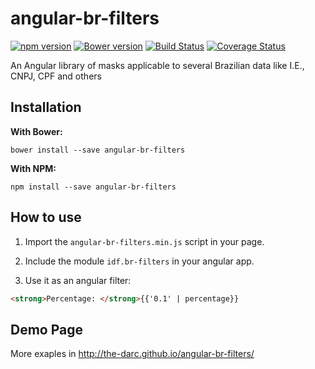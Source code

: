 angular-br-filters
==================
[![npm version](https://badge.fury.io/js/angular-br-filters.svg)](http://badge.fury.io/js/angular-br-filters)
[![Bower version](https://badge.fury.io/bo/angular-br-filters.svg)](http://badge.fury.io/bo/angular-br-filters)
[![Build Status](https://travis-ci.org/the-darc/angular-br-filters.svg)](https://travis-ci.org/the-darc/angular-br-filters)
[![Coverage Status](https://coveralls.io/repos/the-darc/angular-br-filters/badge.svg)](https://coveralls.io/r/the-darc/angular-br-filters)

An Angular library of masks applicable to several Brazilian data like I.E., CNPJ, CPF and others

Installation
------------

**With Bower:**

```
bower install --save angular-br-filters
```

**With NPM:**

```
npm install --save angular-br-filters
```

How to use
----------

1. Import the ```angular-br-filters.min.js``` script in your page.

2. Include the module ```idf.br-filters``` in your angular app.

3. Use it as an angular filter:

```html
<strong>Percentage: </strong>{{'0.1' | percentage}}
```

Demo Page
---------

More exaples in http://the-darc.github.io/angular-br-filters/